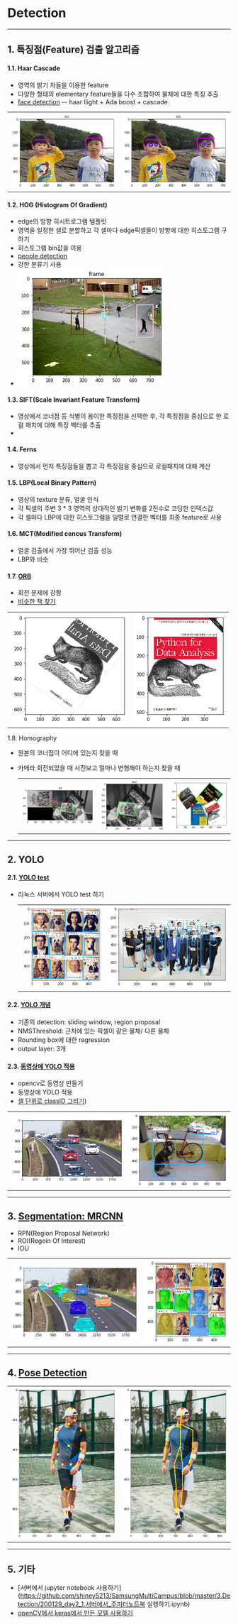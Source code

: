 # Detection

---

## 1. 특징점(Feature) 검출 알고리즘
#### 1.1. Haar Cascade
- 영역의 밝기 차들을 이용한 feature
- 다양한 형태의 elementary feature들을 다수 조합하여 물체에 대한 특징 추출
- [face detection](https://github.com/shiney5213/SamsungMultiCampus/blob/master/3.Detection/200128_day1_1.Face_Detection.ipynb)
-- haar llight  + Ada boost + cascade

<table>
    <tr>
    <td><img src="images\1.haar_1.png"  /></td>
    <td><img src="images\1.haar_2.png"  /></td>
    </tr>
</table>

#### 1.2. HOG (Histogram Of Gradient)
- edge의 방향 히시트로그램 템플릿
- 영역을 일정한 셀로 분할하고 각 셀마다 edge픽셀들이 방향에 대한 히스토그램 구하기
- 히스토그램 bin값을 이용
- [people detection](https://github.com/shiney5213/SamsungMultiCampus/blob/master/3.Detection/200128_day1_2.full_body_detection(HOG_%EB%8F%99%EC%98%81%EC%83%81%EC%97%90%EC%84%9C%EA%B2%80%EC%B6%9C).ipynb)
- 강한 분류기 사용
- <img src="images\1.hog_1.png"  />

#### 1.3.  SIFT(Scale Invariant Feature Transform)
- 영상에서 코너점 등 식별이 용이한 특징점을 선택한 후, 각 특징점을 중심으로 한 로컬 패치에 대해 특징 벡터를 추출
- 
#### 1.4. Ferns
- 영상에서 먼저 특징점들을 뽑고 각 특징점을 중심으로 로컬패치에 대해 계산

#### 1.5. LBP(Local Binary Pattern)
- 영상의 texture 분류, 얼굴 인식
- 각 픽셀의 주변 3 * 3 영역의 상대적인 밝기 변화를 2진수로 코딩한 인덱스값
- 각 셀마다 LBP에 대한 히스토그램을 일렬로 연결한 벡터를 최종 feature로 사용
#### 1.6. MCT(Modified cencus Transform)
- 얼굴 검출에서 가장 뛰어난 검출 성능
- LBP와 비슷
#### 1.7. [ORB](https://github.com/shiney5213/SamsungMultiCampus/blob/master/3.Detection/200128_day1_3.회전문제해결_ORB알고리즘%2CHomograph.ipynb)
- 회전 문제에 강함
- [비슷한 책 찾기](https://github.com/shiney5213/SamsungMultiCampus/blob/master/3.Detection/200128_day1_3.%ED%9A%8C%EC%A0%84%EB%AC%B8%EC%A0%9C%ED%95%B4%EA%B2%B0_ORB%EC%95%8C%EA%B3%A0%EB%A6%AC%EC%A6%98%2CHomograph.ipynb)

<table>
    <tr>
    <td><img src="images\1.orb.png"  /></td>
    <td><img src="images\1.orb_2.png"  /></td>
    </tr>
</table>

1.8. Homography

- 원본의 코너점이 어디에 있는지 찾을 때

- 카메라 회전되었을 때 사진보고 얼마나 변형해야 하는지 찾을 때

  <table>
      <tr>
      <td><img src="images\1.homo_1.png"  /></td>
      <td><img src="images\1.homo_2.png"  /></td>
          <td><img src="images\1.homo_3.png"  /></td>
      </tr>
  </table>

---

## 2. YOLO

#### 2.1. [YOLO test](https://github.com/shiney5213/SamsungMultiCampus/blob/master/3.Detection/200128_day1_4.yolo.ipynb)

- 리눅스 서버에서 YOLO  test 하기

  <table>
      <tr>
      <td><img src="images\2.yolo_1.png"  /></td>
      <td><img src="images\2.yolo_2.png"  /></td>
      </tr>
  </table>

#### 2.2. [YOLO 개념](https://github.com/shiney5213/SamsungMultiCampus/blob/master/3.Detection/200128_day1_5.yolo_test.ipynb)
- 기존의 detection: sliding window, region proposal
- NMSThreshold: 근처에 있는 픽셀이 같은 물체/ 다른 물체
- Rounding box에 대한 regression
- output layer: 3개

#### 2.3. [동영상에 YOLO 적용](https://github.com/shiney5213/SamsungMultiCampus/blob/master/3.Detection/200129_day2_2.%EB%8F%99%EC%98%81%EC%83%81%EC%97%90%EC%84%9C_yolo%EC%A0%81%EC%9A%A9%ED%95%98%EA%B8%B0.ipynb)

- opencv로 동영상 만들기
- 동영상에 YOLO 적용
- [셀 단위로 classID 그리기](https://github.com/shiney5213/SamsungMultiCampus/blob/master/3.Detection/200129_day2_3.셀단위로classID그리기%2C동영상에yolo적용하기.ipynb))

<table>
    <tr>
    <td><img src="images\2.yolo_3.png"  /></td>
    <td><img src="images\2.yolo_4.png"  /></td>
    </tr>
</table>

---

## 3. [Segmentation: MRCNN](https://github.com/shiney5213/SamsungMultiCampus/blob/master/3.Detection/200130_day3_2.SEGMENTATION(MRCNN).ipynb)

- RPN(Region Proposal Network)
- ROI(Regoin Of Interest)
- IOU

<table>
    <tr>
    <td><img src="images\3.mrcnn.png"  /></td>
    <td><img src="images\3.mrcnn_2.png"  /></td>
    </tr>
</table>

---

## 4. [Pose Detection](https://github.com/shiney5213/SamsungMultiCampus/blob/master/3.Detection/200130_day3_3.openpose.ipynb)

<table>
    <tr>
    <td><img src="images\4.pose_1.png"  /></td>
    <td><img src="images\4.pose_2.png"  /></td>
    </tr>
</table>

---
## 5. 기타

- [서버에서 jupyter notebook 사용하기](https://github.com/shiney5213/SamsungMultiCampus/blob/master/3.Detection/200129_day2_1.서버에서_주피터노트북 실행하기.ipynb)
- [openCV에서 keras에서 만든 모델 사용하기](https://github.com/shiney5213/SamsungMultiCampus/blob/master/3.Detection/200130_day3_1.kerasmodel을_opencv에서_활용하기위해pb형식으로변환.ipynb)

